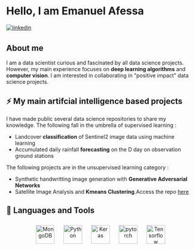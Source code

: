 

# Hello, I am Emanuel Afessa

<a href="https://linkedin.com/in/emanuelafessa/" target="_blank">
  <img src=https://img.shields.io/badge/linkedin-%231E77B5.svg?&style=for-the-badge&logo=linkedin&logoColor=white alt=linkedin style="margin-bottom: 5px;" />
</a>

## About me

I am a data scientist curious and fascinated by all data science projects. However, my main experience focuses on **deep learning algorithms** and **computer vision**.
I am interested in collaborating in "positive impact" data science projects.

## ⚡ My main artifcial intelligence based projects

 I have made public several data science repositories to share my knowledge. The following fall in the umbrella of supervised learning : 
* Landcover **classification** of Sentinel2 image data using machine learning
* Accumulated daily rainfall **forecasting** on the D day on observation ground stations

The following projects are in the unsupervised learning category : 
* Synthetic handwritting image generation with **Generative Adversarial Networks**
* Satellite Image Analysis and **Kmeans Clustering**.Access the repo [here](https://github.com/EmanuelAfessa/Clustering_Satellite_Imagery)

## 🔧 Languages and Tools


<div align="center">  
<!---<img style="margin: 10px" src="https://www.mysql.com/common/logos/logo-mysql-170x115.png" alt="SQLite" height="50" /> --->
<img style="margin: 10px" src="https://profilinator.rishav.dev/skills-assets/mongodb-original-wordmark.svg" alt="MongoDB" height="50" />
<img style="margin: 10px" src="https://profilinator.rishav.dev/skills-assets/python-original.svg" alt="Python" height="50" />
<img style="margin: 10px" src="https://profilinator.rishav.dev/skills-assets/keras.png" alt="Keras" height="50" />  
<img style="margin: 10px" src="https://profilinator.rishav.dev/skills-assets/pytorch-icon.svg" alt="pytorch" height="50" />  
<img style="margin: 10px" src="https://upload.wikimedia.org/wikipedia/commons/thumb/2/2d/Tensorflow_logo.svg/langfr-440px-Tensorflow_logo.svg.png" alt="Tensorflow" height="50" />  

  
 
</div>



